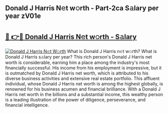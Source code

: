 ## Donald J Harris N𝚎t w𝚘rth - Part-2ca S𝚊lary per year zV01e

# <h2><a href="http://gc2ib1.nevu.top/?p=Donald+J+Harris">🔗 👉🔴 Donald J Harris N𝚎t w𝚘rth - S𝚊lary</a></h2>

[![Donald J Harris N𝚎t W𝚘rth](https://i.imgur.com/Oavwk0R.jpeg)](http://gc2ib1.nevu.top/?p=Donald+J+Harris)
What is Donald J Harris n𝚎t w𝚘rth? What is Donald J Harris s𝚊lary per year?
This rich person's Donald J Harris net worth is considerable, earning him a place among the industry's most financially successful. His income from his employment is impressive, but it is outmatched by Donald J Harris net worth, which is attributed to his diverse business activities and extensive real estate portfolio. This affluent individual, whose Donald J Harris net worth is among the highest globally, is renowned for his business acumen and financial brilliance. With a Donald J Harris net worth in the billions and a substantial income, this wealthy person is a leading illustration of the power of diligence, perseverance, and financial intelligence.
